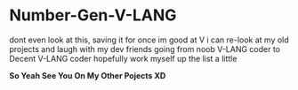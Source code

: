 # Number-Gen-V-LANG

dont even look at this, saving it for once im good at V
i can re-look at my old projects and laugh with my dev friends
going from noob V-LANG coder to Decent V-LANG coder
hopefully work myself up the list a little

**So Yeah See You On My Other Pojects XD**
